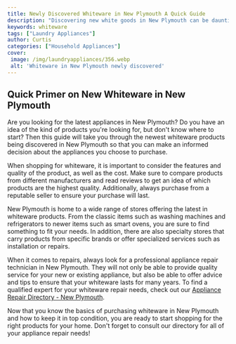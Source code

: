 ```yaml
---
title: Newly Discovered Whiteware in New Plymouth A Quick Guide
description: "Discovering new white goods in New Plymouth can be daunting so this blog post is here to provide you with a quick guide on the best places to find them With tips on where to shop what differences to expect and even how to save money this post is a must-read for New Plymouth locals"
keywords: whiteware
tags: ["Laundry Appliances"]
author: Curtis
categories: ["Household Appliances"]
cover: 
 image: /img/laundryappliances/356.webp
 alt: 'Whiteware in New Plymouth newly discovered'
---
```

## Quick Primer on New Whiteware in New Plymouth

Are you looking for the latest appliances in New Plymouth? Do you have an idea of the kind of products you're looking for, but don't know where to start? Then this guide will take you through the newest whiteware products being discovered in New Plymouth so that you can make an informed decision about the appliances you choose to purchase. 

When shopping for whiteware, it is important to consider the features and quality of the product, as well as the cost. Make sure to compare products from different manufacturers and read reviews to get an idea of which products are the highest quality. Additionally, always purchase from a reputable seller to ensure your purchase will last. 

New Plymouth is home to a wide range of stores offering the latest in whiteware products. From the classic items such as washing machines and refrigerators to newer items such as smart ovens, you are sure to find something to fit your needs. In addition, there are also specialty stores that carry products from specific brands or offer specialized services such as installation or repairs. 

When it comes to repairs, always look for a professional appliance repair technician in New Plymouth. They will not only be able to provide quality service for your new or existing appliance, but also be able to offer advice and tips to ensure that your whiteware lasts for many years. To find a qualified expert for your whiteware repair needs, check out our [Appliance Repair Directory - New Plymouth](./pages/appliance-repair-technicians/new-zealand/new-plymouth). 

Now that you know the basics of purchasing whiteware in New Plymouth and how to keep it in top condition, you are ready to start shopping for the right products for your home. Don't forget to consult our directory for all of your appliance repair needs!
